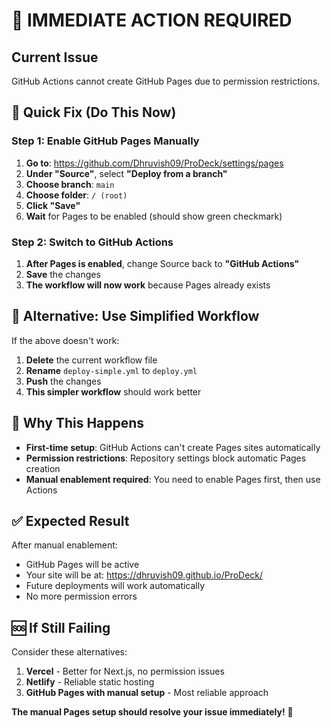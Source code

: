 # 🚨 IMMEDIATE ACTION REQUIRED

## Current Issue
GitHub Actions cannot create GitHub Pages due to permission restrictions.

## 🎯 Quick Fix (Do This Now)

### Step 1: Enable GitHub Pages Manually
1. **Go to**: https://github.com/Dhruvish09/ProDeck/settings/pages
2. **Under "Source"**, select **"Deploy from a branch"**
3. **Choose branch**: `main`
4. **Choose folder**: `/ (root)`
5. **Click "Save"**
6. **Wait** for Pages to be enabled (should show green checkmark)

### Step 2: Switch to GitHub Actions
1. **After Pages is enabled**, change Source back to **"GitHub Actions"**
2. **Save** the changes
3. **The workflow will now work** because Pages already exists

## 🔧 Alternative: Use Simplified Workflow

If the above doesn't work:
1. **Delete** the current workflow file
2. **Rename** `deploy-simple.yml` to `deploy.yml`
3. **Push** the changes
4. **This simpler workflow** should work better

## 🚀 Why This Happens

- **First-time setup**: GitHub Actions can't create Pages sites automatically
- **Permission restrictions**: Repository settings block automatic Pages creation
- **Manual enablement required**: You need to enable Pages first, then use Actions

## ✅ Expected Result

After manual enablement:
- GitHub Pages will be active
- Your site will be at: https://dhruvish09.github.io/ProDeck/
- Future deployments will work automatically
- No more permission errors

## 🆘 If Still Failing

Consider these alternatives:
1. **Vercel** - Better for Next.js, no permission issues
2. **Netlify** - Reliable static hosting
3. **GitHub Pages with manual setup** - Most reliable approach

**The manual Pages setup should resolve your issue immediately!** 🎉

